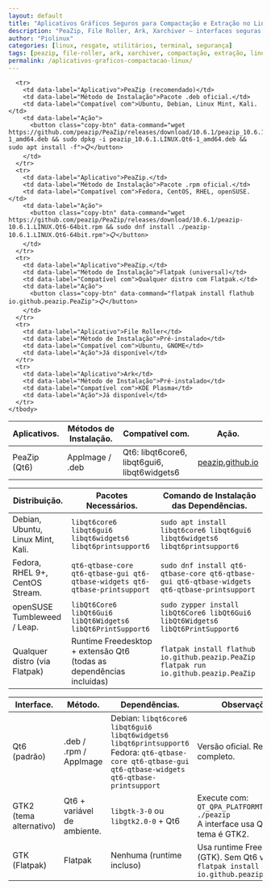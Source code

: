 ```yaml
---
layout: default
title: "Aplicativos Gráficos Seguros para Compactação e Extração no Linux"
description: "PeaZip, File Roller, Ark, Xarchiver — interfaces seguras para compactar e extrair arquivos sem risco de comandos manuais perigosos."
author: "Piolinux"
categories: [linux, resgate, utilitários, terminal, segurança]
tags: [peazip, file-roller, ark, xarchiver, compactação, extração, linux, resgate]
permalink: /aplicativos-graficos-compactacao-linux/
---
```





<section>





<div class="table-container">
  <table class="evergreen-table">
    <thead>
      <tr>
        <th>Aplicativos.</th>
        <th>Métodos de Instalação.</th>
        <th>Compatível com.</th>
        <th>Ação.</th>
      </tr>
    </thead>
    <tbody>
<tr>
  <td data-label="Aplicativo">PeaZip (Qt6)</td>
  <td data-label="Método">AppImage / .deb</td>
  <td data-label="Requisitos">Qt6: libqt6core6, libqt6gui6, libqt6widgets6</td>
  <td data-label="Link"><a href="https://peazip.github.io/">peazip.github.io</a></td>
</tr>

      
      <tr>
        <td data-label="Aplicativo">PeaZip (recomendado)</td>
        <td data-label="Método de Instalação">Pacote .deb oficial.</td>
        <td data-label="Compatível com">Ubuntu, Debian, Linux Mint, Kali.</td>
        <td data-label="Ação">
          <button class="copy-btn" data-command="wget https://github.com/peazip/PeaZip/releases/download/10.6.1/peazip_10.6.1.LINUX.Qt6-1_amd64.deb && sudo dpkg -i peazip_10.6.1.LINUX.Qt6-1_amd64.deb && sudo apt install -f">📋</button>
        </td>
      </tr>
      <tr>
        <td data-label="Aplicativo">PeaZip.</td>
        <td data-label="Método de Instalação">Pacote .rpm oficial.</td>
        <td data-label="Compatível com">Fedora, CentOS, RHEL, openSUSE.</td>
        <td data-label="Ação">
          <button class="copy-btn" data-command="wget https://github.com/peazip/PeaZip/releases/download/10.6.1/peazip-10.6.1.LINUX.Qt6-64bit.rpm && sudo dnf install ./peazip-10.6.1.LINUX.Qt6-64bit.rpm">📋</button>
        </td>
      </tr>
      <tr>
        <td data-label="Aplicativo">PeaZip.</td>
        <td data-label="Método de Instalação">Flatpak (universal)</td>
        <td data-label="Compatível com">Qualquer distro com Flatpak.</td>
        <td data-label="Ação">
          <button class="copy-btn" data-command="flatpak install flathub io.github.peazip.PeaZip">📋</button>
        </td>
      </tr>
      <tr>
        <td data-label="Aplicativo">File Roller</td>
        <td data-label="Método de Instalação">Pré-instalado</td>
        <td data-label="Compatível com">Ubuntu, GNOME</td>
        <td data-label="Ação">Já disponível</td>
      </tr>
      <tr>
        <td data-label="Aplicativo">Ark</td>
        <td data-label="Método de Instalação">Pré-instalado</td>
        <td data-label="Compatível com">KDE Plasma</td>
        <td data-label="Ação">Já disponível</td>
      </tr>
    </tbody>
  </table>
</div>

<table class="evergreen-table">
  <thead>
    <tr>
      <th>Distribuição.</th>
      <th>Pacotes Necessários.</th>
      <th>Comando de Instalação das Dependências.</th>
    </tr>
  </thead>
  <tbody>
    <tr>
      <td data-label="Distribuição">Debian, Ubuntu, Linux Mint, Kali.</td>
      <td data-label="Pacotes Necessários">
        <code>libqt6core6 libqt6gui6 libqt6widgets6 libqt6printsupport6</code>
      </td>
      <td data-label="Comando de Instalação das Dependências">
        <code>sudo apt install libqt6core6 libqt6gui6 libqt6widgets6 libqt6printsupport6</code>
      </td>
    </tr>
    <tr>
      <td data-label="Distribuição">Fedora, RHEL 9+, CentOS Stream.</td>
      <td data-label="Pacotes Necessários">
        <code>qt6-qtbase-core qt6-qtbase-gui qt6-qtbase-widgets qt6-qtbase-printsupport</code>
      </td>
      <td data-label="Comando de Instalação das Dependências">
        <code>sudo dnf install qt6-qtbase-core qt6-qtbase-gui qt6-qtbase-widgets qt6-qtbase-printsupport</code>
      </td>
    </tr>
    <tr>
      <td data-label="Distribuição">openSUSE Tumbleweed / Leap.</td>
      <td data-label="Pacotes Necessários">
        <code>libQt6Core6 libQt6Gui6 libQt6Widgets6 libQt6PrintSupport6</code>
      </td>
      <td data-label="Comando de Instalação das Dependências">
        <code>sudo zypper install libQt6Core6 libQt6Gui6 libQt6Widgets6 libQt6PrintSupport6</code>
      </td>
    </tr>
    <tr>
      <td data-label="Distribuição">Qualquer distro (via Flatpak)</td>
      <td data-label="Pacotes Necessários">
        Runtime Freedesktop + extensão Qt6 (todas as dependências incluídas)
      </td>
      <td data-label="Comando de Instalação das Dependências">
        <code>flatpak install flathub io.github.peazip.PeaZip</code><br>
        <code>flatpak run io.github.peazip.PeaZip</code>
      </td>
    </tr>
  </tbody>
</table>

<table class="evergreen-table">
  <thead>
    <tr>
      <th>Interface.</th>
      <th>Método.</th>
      <th>Dependências.</th>
      <th>Observações.</th>
    </tr>
  </thead>
  <tbody>
    <tr>
      <td data-label="Interface">Qt6 (padrão)</td>
      <td data-label="Método">.deb / .rpm / AppImage</td>
      <td data-label="Dependências">
        Debian: <code>libqt6core6 libqt6gui6 libqt6widgets6 libqt6printsupport6</code><br>
        Fedora: <code>qt6-qtbase-core qt6-qtbase-gui qt6-qtbase-widgets qt6-qtbase-printsupport</code>
      </td>
      <td data-label="Observações">Versão oficial. Requer Qt6 completo.</td>
    </tr>
    <tr>
      <td data-label="Interface">GTK2 (tema alternativo)</td>
      <td data-label="Método">Qt6 + variável de ambiente.</td>
      <td data-label="Dependências">
        <code>libgtk-3-0</code> ou <code>libgtk2.0-0</code> + Qt6
      </td>
      <td data-label="Observações">
        Execute com:<br>
        <code>QT_QPA_PLATFORMTHEME=gtk2 ./peazip</code><br>
        A interface usa Qt6, mas o tema é GTK2.
      </td>
    </tr>
    <tr>
      <td data-label="Interface">GTK (Flatpak)</td>
      <td data-label="Método">Flatpak</td>
      <td data-label="Dependências">Nenhuma (runtime incluso)</td>
      <td data-label="Observações">
        Usa runtime Freedesktop (GTK). Sem Qt6 visível.<br>
        <code>flatpak install flathub io.github.peazip.PeaZip</code>
      </td>
    </tr>
  </tbody>
</table>

</section>




